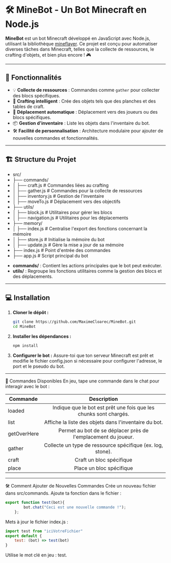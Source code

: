 # 🛠️ MineBot - Un Bot Minecraft en Node.js

**MineBot** est un bot Minecraft développé en JavaScript avec Node.js, utilisant la bibliothèque [mineflayer](https://github.com/PrismarineJS/mineflayer). Ce projet est conçu pour automatiser diverses tâches dans Minecraft, telles que la collecte de ressources, le crafting d'objets, et bien plus encore ! 🎮

---

## 🚀 Fonctionnalités

- 💡 **Collecte de ressources** : Commandes comme `gather` pour collecter des blocs spécifiques.
- 🔨 **Crafting intelligent** : Crée des objets tels que des planches et des tables de craft.
- 🧭 **Déplacement automatique** : Déplacement vers des joueurs ou des blocs spécifiques.
- 📦 **Gestion d'inventaire** : Liste les objets dans l'inventaire du bot.
- 🛠️ **Facilité de personnalisation** : Architecture modulaire pour ajouter de nouvelles commandes et fonctionnalités.

---

## 🏗️ Structure du Projet

* src/
* ├── commands/
* │   ├── craft.js # Commandes liées au crafting
* │   ├── gather.js # Commandes pour la collecte de ressources
* │   ├── inventory.js # Gestion de l'inventaire
* │   ├── moveTo.js # Déplacement vers des objectifs
* ├── utils/
* │   ├── block.js # Utilitaires pour gérer les blocs
* │   ├── navigation.js # Utilitaires pour les déplacements
* ├── memory/
* │   ├── index.js # Centralise l'export des fonctions concernant la mémoire
* │   ├── store.js # Initialise la mémoire du bot 
* │   ├── update.js # Gère la mise a jour de sa mémoire
* ├── index.js # Point d'entrée des commandes
* ├── app.js # Script principal du bot

- **commands/** : Contient les actions principales que le bot peut exécuter.
- **utils/** : Regroupe les fonctions utilitaires comme la gestion des blocs et des déplacements.

---

## 💻 Installation

1. **Cloner le dépôt :**
   ```bash
   git clone https://github.com/MaximeCloarec/MineBot.git
   cd MineBot

2. **Installer les dépendances :**
    ```bash
    npm install

3. **Configurer le bot :** 
   Assure-toi que ton serveur Minecraft est prêt et modifie le fichier config.json si nécessaire pour configurer l'adresse, le port et le pseudo du bot.

---

   🚨 Commandes Disponibles
En jeu, tape une commande dans le chat pour interagir avec le bot :

| Commande     |                            Description                            |
| ------------ | :---------------------------------------------------------------: |
| loaded       | Indique que le bot est prêt une fois que les chunks sont chargés. |
| list         |       Affiche la liste des objets dans l'inventaire du bot.       |
| getOverHere  |   Permet au bot de se déplacer près de l'emplacement du joueur.   |
| gather <res> |    Collecte un type de ressource spécifique (ex. log, stone).     |
| craft <res>  |                     Craft un bloc spécifique                      |
| place <res>  |                     Place un bloc spécifique                      |

---

🛠️ Comment Ajouter de Nouvelles Commandes
Crée un nouveau fichier dans src/commands.
Ajoute ta fonction dans le fichier :
```javascript
export function test(bot){
        bot.chat("Ceci est une nouvelle commande !");
    };
```
Mets à jour le fichier index.js :
```javascript
import test from "iciVotreFichier"
export default {
    test: (bot) => test(bot)
}
```
Utilise le mot clé en jeu : test.

